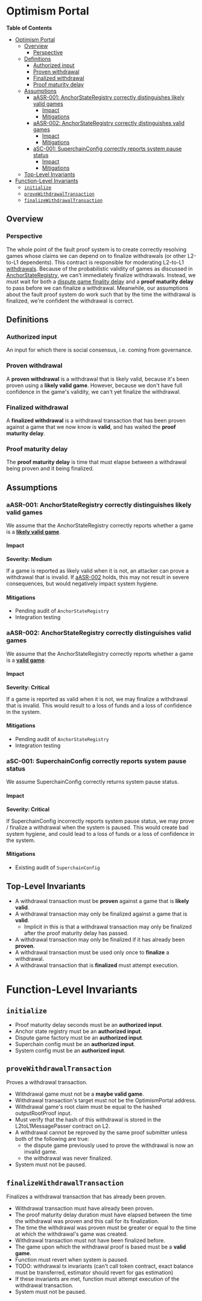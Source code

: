 # Optimism Portal

<!-- START doctoc generated TOC please keep comment here to allow auto update -->
<!-- DON'T EDIT THIS SECTION, INSTEAD RE-RUN doctoc TO UPDATE -->

**Table of Contents**

- [Optimism Portal](#optimism-portal)
  - [Overview](#overview)
    - [Perspective](#perspective)
  - [Definitions](#definitions)
    - [Authorized input](#authorized-input)
    - [Proven withdrawal](#proven-withdrawal)
    - [Finalized withdrawal](#finalized-withdrawal)
    - [Proof maturity delay](#proof-maturity-delay)
  - [Assumptions](#assumptions)
    - [aASR-001: AnchorStateRegistry correctly distinguishes likely valid games](#aasr-001-anchorstateregistry-correctly-distinguishes-likely-valid-games)
      - [Impact](#impact)
      - [Mitigations](#mitigations)
    - [aASR-002: AnchorStateRegistry correctly distinguishes valid games](#aasr-002-anchorstateregistry-correctly-distinguishes-valid-games)
      - [Impact](#impact-1)
      - [Mitigations](#mitigations-1)
    - [aSC-001: SuperchainConfig correctly reports system pause status](#asc-001-superchainconfig-correctly-reports-system-pause-status)
      - [Impact](#impact-2)
      - [Mitigations](#mitigations-2)
  - [Top-Level Invariants](#top-level-invariants)
- [Function-Level Invariants](#function-level-invariants)
  - [`initialize`](#initialize)
  - [`proveWithdrawalTransaction`](#provewithdrawaltransaction)
  - [`finalizeWithdrawalTransaction`](#finalizewithdrawaltransaction)

<!-- END doctoc generated TOC please keep comment here to allow auto update -->

## Overview

### Perspective

The whole point of the fault proof system is to create correctly resolving games whose claims we can depend on to finalize withdrawals (or other L2-to-L1 dependents). This contract is responsible for moderating L2-to-L1 [withdrawals](../../protocol/withdrawals.md). Because of the probabilistic validity of games as discussed in [AnchorStateRegistry](./anchor-state-registry.md), we can't immediately finalize withdrawals. Instead, we must wait for both a [dispute game finality delay](./anchor-state-registry.md#dispute-game-finality-delay) and a **proof maturity delay** to pass before we can finalize a withdrawal. Meanwhile, our assumptions about the fault proof system do work such that by the time the withdrawal is finalized, we're confident the withdrawal is correct.

## Definitions

### Authorized input

An input for which there is social consensus, i.e. coming from governance.

### Proven withdrawal

A **proven withdrawal** is a withdrawal that is likely valid, because it's been proven using a **likely valid game**.
However, because we don't have full confidence in the game's validity, we can't yet finalize the withdrawal.

### Finalized withdrawal

A **finalized withdrawal** is a withdrawal transaction that has been proven against a game that we now know is
**valid**, and has waited the **proof maturity delay**.

### Proof maturity delay

The **proof maturity delay** is time that must elapse between a withdrawal being proven and it being finalized.

## Assumptions

### aASR-001: AnchorStateRegistry correctly distinguishes likely valid games

We assume that the AnchorStateRegistry correctly reports whether a game is a [**likely valid game**](./anchor-state-registry.md#likely-valid-game).

#### Impact

**Severity: Medium**

If a game is reported as likely valid when it is not, an attacker can prove a withdrawal that is invalid. If [aASR-002](#aasr-002-anchorstateregistry-correctly-distinguishes-valid-games) holds, this may not result in severe consequences, but would negatively impact system hygiene.

#### Mitigations

- Pending audit of `AnchorStateRegistry`
- Integration testing

### aASR-002: AnchorStateRegistry correctly distinguishes valid games

We assume that the AnchorStateRegistry correctly reports whether a game is a [**valid game**](./anchor-state-registry.md#valid-game).

#### Impact

**Severity: Critical**

If a game is reported as valid when it is not, we may finalize a withdrawal that is invalid. This would result to a loss of funds and a loss of confidence in the system.

#### Mitigations

- Pending audit of `AnchorStateRegistry`
- Integration testing

### aSC-001: SuperchainConfig correctly reports system pause status

We assume SuperchainConfig correctly returns system pause status.

#### Impact

**Severity: Critical**

If SuperchainConfig incorrectly reports system pause status, we may prove / finalize a withdrawal when the system is paused. This would create bad system hygiene, and could lead to a loss of funds or a loss of confidence in the system.

#### Mitigations

- Existing audit of `SuperchainConfig`

## Top-Level Invariants

- A withdrawal transaction must be **proven** against a game that is **likely valid**.
- A withdrawal transaction may only be finalized against a game that is **valid**.
  - Implicit in this is that a withdrawal transaction may only be finalized after the proof maturity delay has passed.
- A withdrawal transaction may only be finalized if it has already been **proven**.
- A withdrawal transaction must be used only once to **finalize** a withdrawal.
- A withdrawal transaction that is **finalized** must attempt execution.

# Function-Level Invariants

## `initialize`

- Proof maturity delay seconds must be an **authorized input**.
- Anchor state registry must be an **authorized input**.
- Dispute game factory must be an **authorized input**.
- Superchain config must be an **authorized input**.
- System config must be an **authorized input**.

## `proveWithdrawalTransaction`

Proves a withdrawal transaction.

- Withdrawal game must not be a **maybe valid game**.
- Withdrawal transaction's target must not be the OptimismPortal address.
- Withdrawal game's root claim must be equal to the hashed outputRootProof input.
- Must verify that the hash of this withdrawal is stored in the L2toL1MessagePasser contract on L2.
- A withdrawal cannot be reproved by the same proof submitter unless both of the following are true:
  - the dispute game previously used to prove the withdrawal is now an invalid game.
  - the withdrawal was never finalized.
- System must not be paused.

## `finalizeWithdrawalTransaction`

Finalizes a withdrawal transaction that has already been proven.

- Withdrawal transaction must have already been proven.
- The proof maturity delay duration must have elapsed between the time the withdrawal was proven and this call for its
  finalization.
- The time the withdrawal was proven must be greater or equal to the time at which the withdrawal's game was created.
- Withdrawal transaction must not have been finalized before.
- The game upon which the withdrawal proof is based must be a **valid game**.
- Function must revert when system is paused.
- TODO: withdrawal tx invariants (can't call token contract, exact balance must be transferred, estimator should revert
  for gas estimation)
- If these invariants are met, function must attempt execution of the withdrawal transaction.
- System must not be paused.
